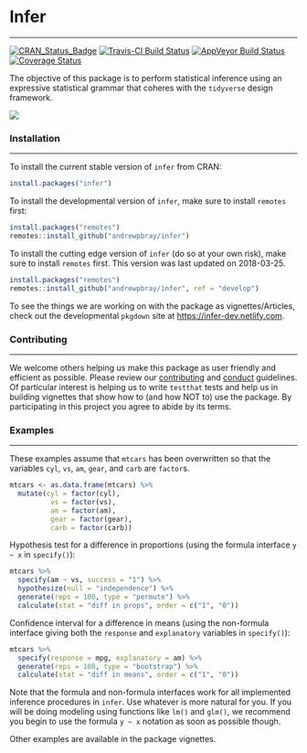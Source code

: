 
Infer
=====

------------------------------------------------------------------------

<!--figs/infer.svg-->
<!--http://www.r-pkg.org/badges/version/infer-->
<!--figs/master.svg-->
<!--https://img.shields.io/codecov/c/github/andrewpbray/infer/master.svg-->
[![CRAN\_Status\_Badge](http://www.r-pkg.org/badges/version/infer)](https://cran.r-project.org/package=infer) [![Travis-CI Build Status](https://travis-ci.org/andrewpbray/infer.svg?branch=master)](https://travis-ci.org/andrewpbray/infer) [![AppVeyor Build Status](https://ci.appveyor.com/api/projects/status/github/andrewpbray/infer?branch=master&svg=true)](https://ci.appveyor.com/project/andrewpbray/infer) [![Coverage Status](https://img.shields.io/codecov/c/github/andrewpbray/infer/master.svg)](https://codecov.io/github/andrewpbray/infer/?branch=master)

The objective of this package is to perform statistical inference using an expressive statistical grammar that coheres with the `tidyverse` design framework.

![](https://raw.githubusercontent.com/andrewpbray/infer/master/figs/ht-diagram.png)

### Installation

------------------------------------------------------------------------

To install the current stable version of `infer` from CRAN:

``` r
install.packages("infer")
```

To install the developmental version of `infer`, make sure to install `remotes` first:

``` r
install.packages("remotes")
remotes::install_github("andrewpbray/infer")
```

To install the cutting edge version of `infer` (do so at your own risk), make sure to install `remotes` first. This version was last updated on 2018-03-25.

``` r
install.packages("remotes")
remotes::install_github("andrewpbray/infer", ref = "develop")
```

To see the things we are working on with the package as vignettes/Articles, check out the developmental `pkgdown` site at <https://infer-dev.netlify.com>.

### Contributing

------------------------------------------------------------------------

We welcome others helping us make this package as user friendly and efficient as possible. Please review our [contributing](https://github.com/andrewpbray/infer/blob/develop/CONDUCT.md) and [conduct](CONDUCT.md) guidelines. Of particular interest is helping us to write `testthat` tests and help us in building vignettes that show how to (and how NOT to) use the package. By participating in this project you agree to abide by its terms.

### Examples

------------------------------------------------------------------------

These examples assume that `mtcars` has been overwritten so that the variables `cyl`, `vs`, `am`, `gear`, and `carb` are `factor`s.

``` r
mtcars <- as.data.frame(mtcars) %>%
  mutate(cyl = factor(cyl),
          vs = factor(vs),
          am = factor(am),
          gear = factor(gear),
          carb = factor(carb))
```

Hypothesis test for a difference in proportions (using the formula interface `y ~ x` in `specify()`):

``` r
mtcars %>%
  specify(am ~ vs, success = "1") %>%
  hypothesize(null = "independence") %>%
  generate(reps = 100, type = "permute") %>%
  calculate(stat = "diff in props", order = c("1", "0"))
```

Confidence interval for a difference in means (using the non-formula interface giving both the `response` and `explanatory` variables in `specify()`):

``` r
mtcars %>%
  specify(response = mpg, explanatory = am) %>%
  generate(reps = 100, type = "bootstrap") %>%
  calculate(stat = "diff in means", order = c("1", "0"))
```

Note that the formula and non-formula interfaces work for all implemented inference procedures in `infer`. Use whatever is more natural for you. If you will be doing modeling using functions like `lm()` and `glm()`, we recommend you begin to use the formula `y ~ x` notation as soon as possible though.

Other examples are available in the package vignettes.
